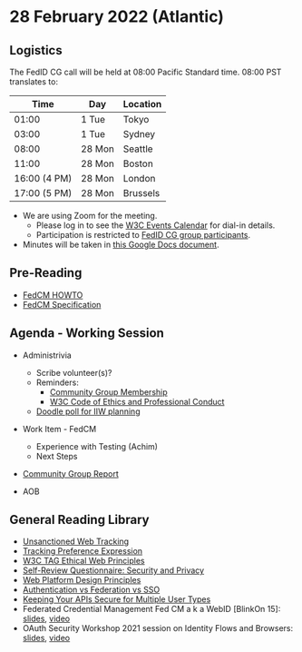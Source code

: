 # 28 February 2022 (Atlantic)

## Logistics

The FedID CG call will be held at 08:00 Pacific Standard time. 08:00 PST translates to:

| Time         | Day    | Location      |
| ------------ | ------ | ------------- |
| 01:00        | 1 Tue | Tokyo         |
| 03:00        | 1 Tue | Sydney        |
| 08:00        | 28 Mon | Seattle       |
| 11:00        | 28 Mon | Boston        |
| 16:00 (4 PM) | 28 Mon | London        |
| 17:00 (5 PM) | 28 Mon | Brussels      |


* We are using Zoom for the meeting.
    * Please log in to see the [W3C Events Calendar](https://www.w3.org/events/meetings/cceb9fe7-9d35-4041-a31f-d47b7757d64b/20220228T080000) for dial-in details. 
    * Participation is restricted to [FedID CG group participants](https://www.w3.org/community/fed-id/participants).
* Minutes will be taken in [this Google Docs document](https://docs.google.com/document/d/1O7Rn8Aj4rsYWohdEP61lnGdgkai0xTZFQgm7XEA0RBM/edit#).


## Pre-Reading
* [FedCM HOWTO](https://github.com/fedidcg/FedCM/blob/main/explainer/HOWTO.md)
* [FedCM Specification](https://fedidcg.github.io/FedCM/)


## Agenda - Working Session

* Administrivia
  * Scribe volunteer(s)?
  * Reminders: 
     * [Community Group Membership](https://www.w3.org/community/fed-id/)
     * [W3C Code of Ethics and Professional Conduct](https://www.w3.org/Consortium/cepc/)
   * [Doodle poll for IIW planning](https://doodle.com/poll/frbddbtcvtmm5piy?utm_source=poll&utm_medium=link)

* Work Item - FedCM 
  * Experience with Testing (Achim)
  * Next Steps

* [Community Group Report](https://docs.google.com/document/d/1D-UbhD7_d_X8h1_aEFV-nrlkMf2pQDTuf_s70ycYj20/edit)

* AOB


## General Reading Library 
* [Unsanctioned Web Tracking](https://www.w3.org/2001/tag/doc/unsanctioned-tracking/)
* [Tracking Preference Expression](https://www.w3.org/TR/tracking-dnt/)
* [W3C TAG Ethical Web Principles](https://www.w3.org/2001/tag/doc/ethical-web-principles/)
* [Self-Review Questionnaire: Security and Privacy](https://www.w3.org/TR/security-privacy-questionnaire/)
* [Web Platform Design Principles](https://w3ctag.github.io/design-principles/)
* [Authentication vs Federation vs SSO](https://medium.com/@robert.broeckelmann/authentication-vs-federation-vs-sso-9586b06b1380)
* [Keeping Your APIs Secure for Multiple User Types](https://medium.com/@robert.broeckelmann/keeping-your-apis-secure-for-multiple-user-types-d5c627793c4c)
* Federated Credential Management Fed CM a k a WebID \[BlinkOn 15\]: [slides](https://docs.google.com/presentation/d/1M1bBZvBJa-eUp9jmGWqxouyToSepmfKQ-7NfMe2bNe4/view), [video](https://www.youtube.com/watch?v=9la0cBhVXac)
* OAuth Security Workshop 2021 session on Identity Flows and Browsers: [slides](https://github.com/fedidcg/meetings/blob/main/2021/OSW2021-Identity_vs_Browser.pdf), [video](https://www.youtube.com/watch?v=XJKwxj9hB2k)